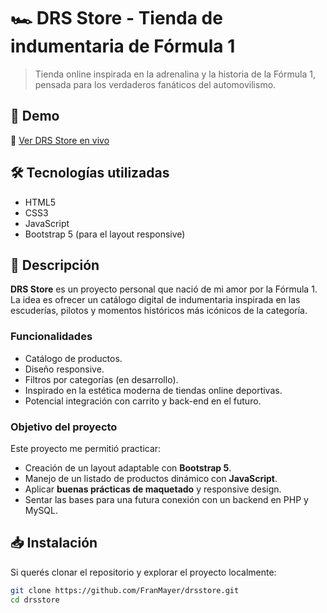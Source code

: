 # 🏎️ DRS Store - Tienda de indumentaria de Fórmula 1

> Tienda online inspirada en la adrenalina y la historia de la Fórmula 1, pensada para los verdaderos fanáticos del automovilismo.

## 🚀 Demo

🔗 [Ver DRS Store en vivo](https://franmayer.github.io/drsstore/)

## 🛠️ Tecnologías utilizadas

- HTML5
- CSS3
- JavaScript
- Bootstrap 5 (para el layout responsive)

## 📑 Descripción

**DRS Store** es un proyecto personal que nació de mi amor por la Fórmula 1. La idea es ofrecer un catálogo digital de indumentaria inspirada en las escuderías, pilotos y momentos históricos más icónicos de la categoría.

### Funcionalidades

- Catálogo de productos.
- Diseño responsive.
- Filtros por categorías (en desarrollo).
- Inspirado en la estética moderna de tiendas online deportivas.
- Potencial integración con carrito y back-end en el futuro.

### Objetivo del proyecto

Este proyecto me permitió practicar:

- Creación de un layout adaptable con **Bootstrap 5**.
- Manejo de un listado de productos dinámico con **JavaScript**.
- Aplicar **buenas prácticas de maquetado** y responsive design.
- Sentar las bases para una futura conexión con un backend en PHP y MySQL.

## 📥 Instalación

Si querés clonar el repositorio y explorar el proyecto localmente:

```bash
git clone https://github.com/FranMayer/drsstore.git
cd drsstore
